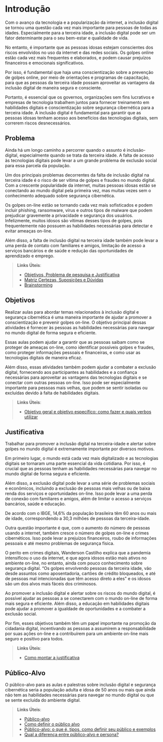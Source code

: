 # Introdução

Com o avanço da tecnologia e a popularização da internet, a inclusão digital se tornou uma questão cada vez mais importante para pessoas de todas as idades. Especialmente para a terceira idade, a inclusão digital pode ser um fator determinante para o seu bem-estar e qualidade de vida.

No entanto, é importante que as pessoas idosas estejam conscientes dos riscos envolvidos no uso da internet e das redes sociais. Os golpes online estão cada vez mais frequentes e elaborados, e podem causar prejuízos financeiros e emocionais significativos.

Por isso, é fundamental que haja uma conscientização sobre a prevenção de golpes online, por meio de orientações e programas de capacitação, para que as pessoas da terceira idade possam aproveitar as vantagens da inclusão digital de maneira segura e consciente.

Portanto, é essencial que os governos, organizações sem fins lucrativos e empresas de tecnologia trabalhem juntos para fornecer treinamento em habilidades digitais e conscientização sobre segurança cibernética para a terceira idade. A inclusão digital é fundamental para garantir que as pessoas idosas tenham acesso aos benefícios das tecnologias digitais, sem correrem riscos desnecessários.



## Problema

 Ainda há um longo caminho a percorrer quando o assunto é inclusão-digital, especialmente quando se trata da terceira idade. A falta de acesso às tecnologias digitais pode levar a um grande problema de exclusão social para essa parcela da população.

Um dos principais problemas decorrentes da falta de inclusão digital na terceira idade é o risco de ser vítima de golpes e fraudes no mundo digital. Com a crescente popularidade da internet, muitas pessoas idosas estão se conectando ao mundo digital pela primeira vez, mas muitas vezes sem o conhecimento adequado sobre segurança cibernética.

Os golpes on-line estão se tornando cada vez mais sofisticados e podem incluir phishing, ransomware, vírus e outros tipos de malware que podem prejudicar gravemente a privacidade e segurança dos usuários. Infelizmente, muitos idosos são vítimas desses tipos de golpes, pois frequentemente não possuem as habilidades necessárias para detectar e evitar ameaças on-line.

Além disso, a falta de inclusão digital na terceira idade também pode levar a uma perda de contato com familiares e amigos, limitação de acesso a serviços bancários e de saúde e redução das oportunidades de aprendizado e emprego.




> **Links Úteis**:
> - [Objetivos, Problema de pesquisa e Justificativa](https://medium.com/@versioparole/objetivos-problema-de-pesquisa-e-justificativa-c98c8233b9c3)
> - [Matriz Certezas, Suposições e Dúvidas](https://medium.com/educa%C3%A7%C3%A3o-fora-da-caixa/matriz-certezas-suposi%C3%A7%C3%B5es-e-d%C3%BAvidas-fa2263633655)
> - [Brainstorming](https://www.euax.com.br/2018/09/brainstorming/)

## Objetivos

Realizar aulas para abordar temas relacionados à inclusão digital e segurança cibernética é uma maneira importante de ajudar a promover a conscientização e prevenir golpes on-line. O objetivo principal dessas atividades é fornecer às pessoas as habilidades necessárias para navegar no mundo digital de forma segura e eficiente.

Essas aulas podem ajudar a garantir que as pessoas saibam como se proteger de ameaças on-line, como identificar possíveis golpes e fraudes, como proteger informações pessoais e financeiras, e como usar as tecnologias digitais de maneira eficaz.

Além disso, essas atividades também podem ajudar a combater a exclusão digital, fornecendo aos participantes as habilidades e a confiança necessárias para aproveitar as vantagens das tecnologias digitais e se conectar com outras pessoas on-line. Isso pode ser especialmente importante para pessoas mais velhas, que podem se sentir isoladas ou excluídas devido à falta de habilidades digitais.
 
> **Links Úteis**:
> - [Objetivo geral e objetivo específico: como fazer e quais verbos utilizar](https://blog.mettzer.com/diferenca-entre-objetivo-geral-e-objetivo-especifico/)

## Justificativa

Trabalhar para promover a inclusão digital na terceira-idade e alertar sobre golpes no mundo digital é extremamente importante por diversos motivos.

Em primeiro lugar, o mundo está cada vez mais digitalizado e as tecnologias digitais se tornaram uma parte essencial da vida cotidiana. Por isso, é crucial que as pessoas tenham as habilidades necessárias para navegar no mundo digital de forma segura e eficiente.

Além disso, a exclusão digital pode levar a uma série de problemas sociais e econômicos, incluindo a exclusão de pessoas mais velhas ou de baixa renda dos serviços e oportunidades on-line. Isso pode levar a uma perda de conexão com familiares e amigos, além de limitar o acesso a serviços bancários, saúde e educação.

De acordo com o IBGE, 14,6% da população brasileira têm 60 anos ou mais de idade, correspondendo a 30,3 milhões de pessoas da terceira-idade.

Outra questão importante é que, com o aumento do número de pessoas usando a internet, também cresce o número de golpes on-line e crimes cibernéticos. Isso pode levar a prejuízos financeiros, roubo de informações pessoais e até mesmo problemas de segurança física.

O perito em crimes digitais, Wanderson Castilho explica que a pandemia intensificou o uso da internet, e que agora idosos estão mais ativos no ambiente on-line, no entanto, ainda com pouco conhecimento sobre segurança digital. “Os golpes envolvendo pessoas da terceira idade, vão desde assuntos como aposentadoria, cartões de crédito bloqueados, e até de pessoas mal intencionadas que têm acesso direto a eles" e os idosos são um dos alvos mais fáceis dos criminosos.

Ao promover a inclusão digital e alertar sobre os riscos do mundo digital, é possível ajudar as pessoas a se conectarem com o mundo on-line de forma mais segura e eficiente. Além disso, a educação em habilidades digitais pode ajudar a promover a igualdade de oportunidades e a combater a exclusão social.

Por fim, esses objetivos também têm um papel importante na promoção da cidadania digital, incentivando as pessoas a assumirem a responsabilidade por suas ações on-line e a contribuírem para um ambiente on-line mais seguro e positivo para todos.

> **Links Úteis**:
> - [Como montar a justificativa](https://guiadamonografia.com.br/como-montar-justificativa-do-tcc/)

## Público-Alvo

O público-alvo para as aulas e palestras sobre inclusão digital e segurança cibernética seria a população adulta e idosa de 50 anos ou mais que ainda não tem as habilidades necessárias para navegar no mundo digital ou que se sente excluída do ambiente digital.

> **Links Úteis**:
> - [Público-alvo](https://blog.hotmart.com/pt-br/publico-alvo/)
> - [Como definir o público alvo](https://exame.com/pme/5-dicas-essenciais-para-definir-o-publico-alvo-do-seu-negocio/)
> - [Público-alvo: o que é, tipos, como definir seu público e exemplos](https://klickpages.com.br/blog/publico-alvo-o-que-e/)
> - [Qual a diferença entre público-alvo e persona?](https://rockcontent.com/blog/diferenca-publico-alvo-e-persona/)

